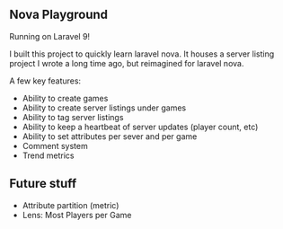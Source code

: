 ## Nova Playground
Running on Laravel 9!

I built this project to quickly learn laravel nova.  It houses a server listing project I wrote a long time ago, but reimagined for laravel nova.

A few key features:
- Ability to create games
- Ability to create server listings under games
- Ability to tag server listings
- Ability to keep a heartbeat of server updates (player count, etc)
- Ability to set attributes per sever and per game
- Comment system
- Trend metrics

## Future stuff

- Attribute partition (metric)
- Lens: Most Players per Game
